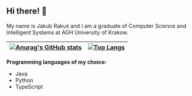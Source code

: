 ## Hi there! 👋

My name is Jakub Rakuś and I am a graduate of Computer Science and Intelligent Systems at AGH University of Krakow.

| [![Anurag's GitHub stats](https://github-readme-stats.vercel.app/api?username=this0is0kuba&show_icons=true&count_private=true&theme=dracula&hide_title=true)](https://github.com/anuraghazra/github-readme-stats) | [![Top Langs](https://github-readme-stats.vercel.app/api/top-langs/?username=this0is0kuba&layout=compact&hide=html&count_private=true)](https://github.com/anuraghazra/github-readme-stats) |
| --- | --- |

**Programming languages of my choice:**
* Java
* Python
* TypeScript
